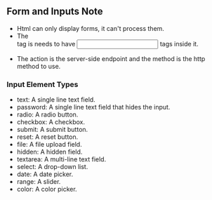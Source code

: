 ## Form and Inputs Note

-  Html can only display forms, it can't process them.
-  The <form> tag is needs to have <input> tags inside it.
-  The action is the server-side endpoint and the method is the http method to use.

### Input Element Types

-  text: A single line text field.
-  password: A single line text field that hides the input.
-  radio: A radio button.
-  checkbox: A checkbox.
-  submit: A submit button.
-  reset: A reset button.
-  file: A file upload field.
-  hidden: A hidden field.
-  textarea: A multi-line text field.
-  select: A drop-down list.
-  date: A date picker.
-  range: A slider.
-  color: A color picker.

